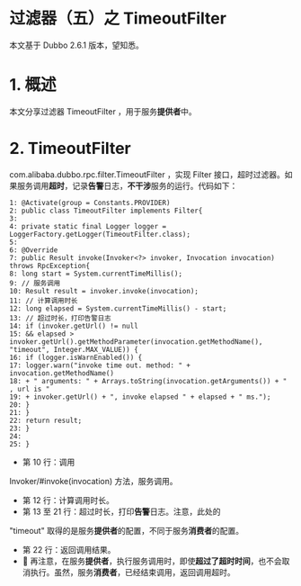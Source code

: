 # 过滤器（五）之 TimeoutFilter

本文基于 Dubbo 2.6.1 版本，望知悉。

# 1. 概述

本文分享过滤器 TimeoutFilter ，用于服务**提供者**中。

# 2. TimeoutFilter

com.alibaba.dubbo.rpc.filter.TimeoutFilter
，实现 Filter 接口，超时过滤器。如果服务调用**超时**，记录**告警**日志，**不干涉**服务的运行。代码如下：

```
1: @Activate(group = Constants.PROVIDER)
2: public class TimeoutFilter implements Filter{
3:
4: private static final Logger logger = LoggerFactory.getLogger(TimeoutFilter.class);
5:
6: @Override
7: public Result invoke(Invoker<?> invoker, Invocation invocation) throws RpcException{
8: long start = System.currentTimeMillis();
9: // 服务调用
10: Result result = invoker.invoke(invocation);
11: // 计算调用时长
12: long elapsed = System.currentTimeMillis() - start;
13: // 超过时长，打印告警日志
14: if (invoker.getUrl() != null
15: && elapsed > invoker.getUrl().getMethodParameter(invocation.getMethodName(), "timeout", Integer.MAX_VALUE)) {
16: if (logger.isWarnEnabled()) {
17: logger.warn("invoke time out. method: " + invocation.getMethodName()
18: + " arguments: " + Arrays.toString(invocation.getArguments()) + " , url is "
19: + invoker.getUrl() + ", invoke elapsed " + elapsed + " ms.");
20: }
21: }
22: return result;
23: }
24:
25: }
```

- 第 10 行：调用

Invoker/#invoke(invocation)
方法，服务调用。

- 第 12 行：计算调用时长。
- 第 13 至 21 行：超过时长，打印**告警**日志。注意，此处的

"timeout"
取得的是服务**提供者**的配置，不同于服务**消费者**的配置。

- 第 22 行：返回调用结果。
- 🙂 再注意，在服务**提供者**，执行服务调用时，即使**超过了超时时间**，也不会取消执行。虽然，服务**消费者**，已经结束调用，返回调用超时。
